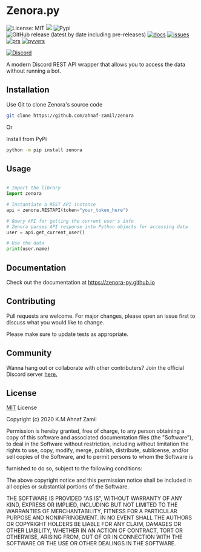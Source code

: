 # Zenora.py

![License: MIT](https://img.shields.io/badge/License-MIT-yellow.svg) ![](https://travis-ci.org/ahnaf-zamil/zenora.svg?branch=master) ![Pypi](https://img.shields.io/pypi/v/zenora.svg)
![GitHub release (latest by date including pre-releases)](https://img.shields.io/github/v/release/ahnaf-zamil/zenora?include_prereleases) [![docs](https://img.shields.io/badge/documentation-up-00FF00.svg)](https://zenora-py.github.io) [![issues](https://img.shields.io/github/issues-raw/ahnaf-zamil/zenora)](https://github.com/nekokatt/ahnaf-zamil/zenora) [![prs](https://img.shields.io/github/issues-pr/ahnaf-zamil/zenora)](https://github.com/ahnaf-zamil/zenora/pulls) [![pyvers](https://img.shields.io/pypi/pyversions/zenora)](https://pypi.org/project/zenora)

[![Discord](https://discord.com/api/guilds/753859568764977194/widget.png?style=banner2)](https://discord.gg/2Buh3N9)

A modern Discord REST API wrapper that allows you to access the data without running a bot.

## Installation

Use Git to clone Zenora's source code

```bash
git clone https://github.com/ahnaf-zamil/zenora
```

Or

Install from PyPi

```bash
python -m pip install zenora
```

## Usage

```python

# Import the library
import zenora

# Instantiate a REST API instance
api = zenora.RESTAPI(token="your_token_here")

# Query API for getting the current user's info
# Zenora parses API response into Python objects for accessing data
user = api.get_current_user()

# Use the data
print(user.name)

```

## Documentation

Check out the documentation at https://zenora-py.github.io

## Contributing

Pull requests are welcome. For major changes, please open an issue first to discuss what you would like to change.

Please make sure to update tests as appropriate.

## Community

Wanna hang out or collaborate with other contributers?
Join the official Discord server [here.](https://discord.gg/2Buh3N9)

## License

[MIT](https://choosealicense.com/licenses/mit/) License

Copyright (c) 2020 K.M Ahnaf Zamil

Permission is hereby granted, free of charge, to any person obtaining a copy
of this software and associated documentation files (the "Software"), to deal
in the Software without restriction, including without limitation the rights
to use, copy, modify, merge, publish, distribute, sublicense, and/or sell
copies of the Software, and to permit persons to whom the Software is

furnished to do so, subject to the following conditions:

The above copyright notice and this permission notice shall be included in all
copies or substantial portions of the Software.

THE SOFTWARE IS PROVIDED "AS IS", WITHOUT WARRANTY OF ANY KIND, EXPRESS OR
IMPLIED, INCLUDING BUT NOT LIMITED TO THE WARRANTIES OF MERCHANTABILITY,
FITNESS FOR A PARTICULAR PURPOSE AND NONINFRINGEMENT. IN NO EVENT SHALL THE
AUTHORS OR COPYRIGHT HOLDERS BE LIABLE FOR ANY CLAIM, DAMAGES OR OTHER
LIABILITY, WHETHER IN AN ACTION OF CONTRACT, TORT OR OTHERWISE, ARISING FROM,
OUT OF OR IN CONNECTION WITH THE SOFTWARE OR THE USE OR OTHER DEALINGS IN THE
SOFTWARE.
